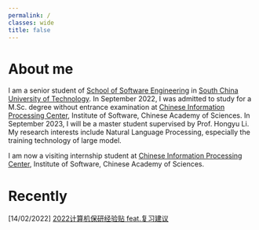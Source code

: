 ```yaml
---
permalink: /
classes: wide
title: false
---
```


# About me
I am a senior student of [School of Software Engineering](http://www2.scut.edu.cn/sse/main.htm) in [South China University of Technology](https://www.scut.edu.cn/). 
In September 2022, I was admitted to study for a M.Sc. degree without entrance examination at [Chinese Information Processing Center](http://www.icip.org.cn/), Institute of Software, Chinese Academy of Sciences. 
In September 2023, I will be a master student supervised by Prof. Hongyu Li.
My research interests include Natural Language Processing, especially the training technology of large model.

I am now a visiting internship student at [Chinese Information Processing Center](http://www.icip.org.cn/), Institute of Software, Chinese Academy of Sciences.

# Recently
[14/02/2022] [2022计算机保研经验贴 feat.复习建议](https://zhuanlan.zhihu.com/p/598279097)